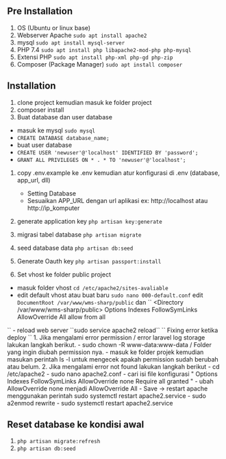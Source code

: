## Pre Installation
1. OS (Ubuntu or linux base)
1. Webserver Apache
   ``sudo apt install apache2``
1. mysql
   ``sudo apt install mysql-server``
1. PHP 7.4
   ``sudo apt install php libapache2-mod-php php-mysql``
1. Extensi PHP 
   ``sudo apt install php-xml php-gd php-zip``
1. Composer (Package Manager)
   ``sudo apt install composer``

## Installation
1. clone project kemudian masuk ke folder project
1. composer install
1. Buat database dan user database

  - masuk ke mysql ``sudo mysql``
  - ``CREATE DATABASE database_name;``
  - buat user database 
  - ``CREATE USER 'newuser'@'localhost' IDENTIFIED BY 'password';``
  - ``GRANT ALL PRIVILEGES ON * . * TO 'newuser'@'localhost';``

1. copy .env.example ke .env kemudian atur konfigurasi di .env (database, app_url, dll)

   - Setting Database
   - Sesuaikan APP_URL dengan url aplikasi ex: http://localhost atau http://ip_komputer

   
1. generate application key ``php artisan key:generate``
1. migrasi tabel database ``php artisan migrate``
1. seed database data ``php artisan db:seed``
1. Generate Oauth key ``php artisan passport:install``
1. Set vhost ke folder public project

 - masuk folder vhost ``cd /etc/apache2/sites-avaliable``
 - edit default vhost atau buat baru ``sudo nano 000-default.conf``
   edit 
   ``DocumentRoot /var/www/wms-sharp/public``
   dan 
   ``
   <Directory /var/www/wms-sharp/public>
        Options Indexes FollowSymLinks
        AllowOverride All
      allow from all
  </Directory>
   ``
  - reload web server ``sudo service apache2 reload``
`` Fixing error ketika deploy ``
1. Jika mengalami error permission / error laravel log storage lakukan langkah berikut.
   - sudo chown -R www-data:www-data <Folder Projek> / Folder yang ingin diubah permission nya.
   - masuk ke folder projek kemudian masukan perintah ls -l untuk mengecek apakah permission sudah berubah atau belum. 
2. Jika mengalami error not found lakukan langkah berikut
   - cd /etc/apache2 
   - sudo nano apache2.conf
   - cari isi file konfigurasi "<Directory /var/www/>
   Options Indexes FollowSymLinks
   AllowOverride none
   Require all granted
</Directory>"
   - ubah AllowOverride none menjadi AllowOverride All
   - Save -> restart apache menggunakan perintah sudo systemctl restart apache2.service
   - sudo a2enmod rewrite
   - sudo systemctl restart apache2.service



## Reset database ke kondisi awal
1. ``php artisan migrate:refresh``
1. ``php artisan db:seed``
